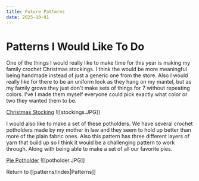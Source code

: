 ```yaml
---
title: Future Patterns
date: 2025-10-01
---
```

# Patterns I Would Like To Do

One of the things I would really like to make time for this year is making my family crochet Christmas stockings. I think the would be more meaningful being handmade instead of just a generic one from the store. Also I would really like for there to be an uniform look as they hang on my mantel, but as my family grows they just don't make sets of things for 7 without repeating colors. I've I made them myself everyone could pick exactly what color or two they wanted them to be. 

[Christmas Stocking](assets/stocking.pdf)
![[stockings.JPG]]


I would also like to make a set of these potholders. We have several crochet potholders made by my mother in law and they seem to hold up better than more of the plain fabric ones. Also this pattern has three different layers of yarn that build up so I think it would be a challenging pattern to work through. Along with being able to make a set of all our favorite pies. 

[Pie Potholder](assets/potholder.pdf)
![[potholder.JPG]]


Return to [[patterns/index|Patterns]]


